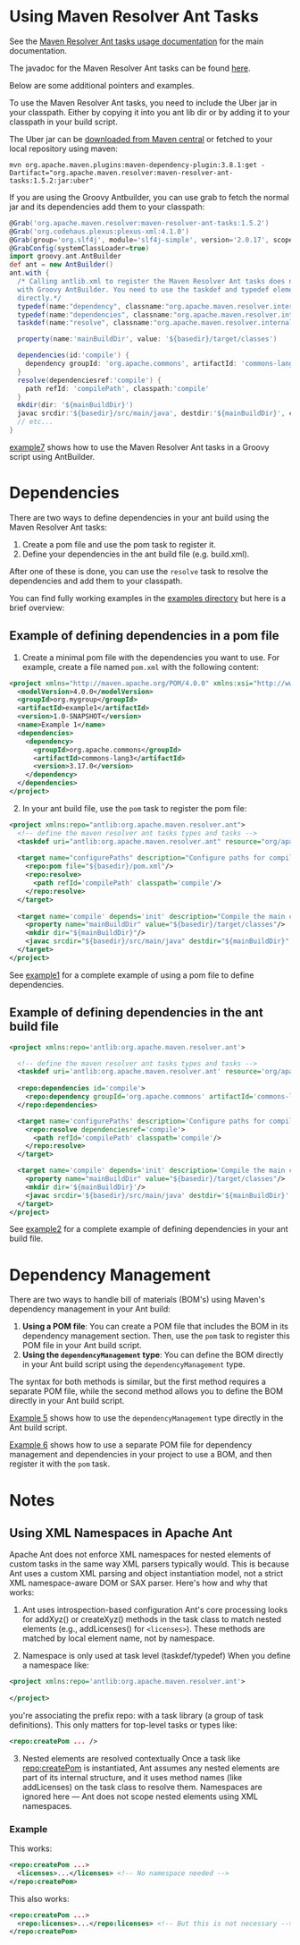 <!---
 Licensed to the Apache Software Foundation (ASF) under one or more
 contributor license agreements.  See the NOTICE file distributed with
 this work for additional information regarding copyright ownership.
 The ASF licenses this file to You under the Apache License, Version 2.0
 (the "License"); you may not use this file except in compliance with
 the License.  You may obtain a copy of the License at

      http://www.apache.org/licenses/LICENSE-2.0

 Unless required by applicable law or agreed to in writing, software
 distributed under the License is distributed on an "AS IS" BASIS,
 WITHOUT WARRANTIES OR CONDITIONS OF ANY KIND, either express or implied.
 See the License for the specific language governing permissions and
 limitations under the License.
-->
# Using Maven Resolver Ant Tasks

See the [Maven Resolver Ant tasks usage documentation](https://maven.apache.org/resolver-ant-tasks/) for the main documentation.

The javadoc for the Maven Resolver Ant tasks can be found [here](https://maven.apache.org/resolver-ant-tasks/apidocs/).

Below are some additional pointers and examples.

To use the Maven Resolver Ant tasks, you need to include the Uber jar in your classpath. Either by copying it into you ant lib dir or by adding it to your classpath in your build script.

The Uber jar can be [downloaded from Maven central](https://repo.maven.apache.org/maven2/org/apache/maven/resolver/maven-resolver-ant-tasks/1.5.2/maven-resolver-ant-tasks-1.5.2-uber.jar) or fetched to your local repository using maven:
```shell
mvn org.apache.maven.plugins:maven-dependency-plugin:3.8.1:get -Dartifact="org.apache.maven.resolver:maven-resolver-ant-tasks:1.5.2:jar:uber"
```

If you are using the Groovy Antbuilder, you can use grab to fetch the normal jar and its dependencies add them to your classpath:
```groovy
@Grab('org.apache.maven.resolver:maven-resolver-ant-tasks:1.5.2')
@Grab('org.codehaus.plexus:plexus-xml:4.1.0')
@Grab(group='org.slf4j', module='slf4j-simple', version='2.0.17', scope='test')
@GrabConfig(systemClassLoader=true)
import groovy.ant.AntBuilder
def ant = new AntBuilder()
ant.with {
  /* Calling antlib.xml to register the Maven Resolver Ant tasks does not work 
  with Groovy AntBuilder. You need to use the taskdef and typedef elements 
  directly.*/
  typedef(name:"dependency", classname:"org.apache.maven.resolver.internal.ant.types.Dependency")
  typedef(name:"dependencies", classname:"org.apache.maven.resolver.internal.ant.types.Dependencies")
  taskdef(name:"resolve", classname:"org.apache.maven.resolver.internal.ant.tasks.Resolve")

  property(name:'mainBuildDir', value: '${basedir}/target/classes')

  dependencies(id:'compile') {
    dependency groupId: 'org.apache.commons', artifactId: 'commons-lang3', version: '3.17.0'
  }
  resolve(dependenciesref:'compile') {
    path refId: 'compilePath', classpath:'compile'
  }
  mkdir(dir: '${mainBuildDir}')
  javac srcdir:'${basedir}/src/main/java', destdir:'${mainBuildDir}', classpathref:'compilePath', includeantruntime:'false'
  // etc...
}
```
[example7](examples/example7) shows how to use the Maven Resolver Ant tasks 
in a Groovy script using AntBuilder.

# Dependencies
There are two ways to define dependencies in your ant build using the Maven Resolver Ant tasks:
1. Create a pom file and use the pom task to register it.
2. Define your dependencies in the ant build file (e.g. build.xml).

After one of these is done, you can use the `resolve` task to resolve the dependencies and add them to your classpath.

You can find fully working examples in the [examples directory](examples) but here is a brief overview:

## Example of defining dependencies in a pom file
1. Create a minimal pom file with the dependencies you want to use. For example, create a file named `pom.xml` with the following content:
```xml
<project xmlns="http://maven.apache.org/POM/4.0.0" xmlns:xsi="http://www.w3.org/2001/XMLSchema-instance" xsi:schemaLocation="http://maven.apache.org/POM/4.0.0 http://maven.apache.org/xsd/maven-4.0.0.xsd">
  <modelVersion>4.0.0</modelVersion>
  <groupId>org.mygroup</groupId>
  <artifactId>example1</artifactId>
  <version>1.0-SNAPSHOT</version>
  <name>Example 1</name>
  <dependencies>
    <dependency>
      <groupId>org.apache.commons</groupId>
      <artifactId>commons-lang3</artifactId>
      <version>3.17.0</version>
    </dependency>
  </dependencies>
</project>
```

2. In your ant build file, use the `pom` task to register the pom file:
```xml
<project xmlns:repo="antlib:org.apache.maven.resolver.ant">
  <!-- define the maven resolver ant tasks types and tasks -->
  <taskdef uri="antlib:org.apache.maven.resolver.ant" resource="org/apache/maven/resolver/ant/antlib.xml"/>
  
  <target name="configurePaths" description="Configure paths for compilation using the pom file for dependencies">
    <repo:pom file="${basedir}/pom.xml"/>
    <repo:resolve>
      <path refId='compilePath' classpath='compile'/>
    </repo:resolve>
  </target>
  
  <target name='compile' depends='init' description="Compile the main classes using the path we set up with resolve">
    <property name="mainBuildDir" value="${basedir}/target/classes"/>
    <mkdir dir="${mainBuildDir}"/>
    <javac srcdir="${basedir}/src/main/java" destdir="${mainBuildDir}" classpathref="compilePath" includeantruntime="false"/>
  </target>
</project>
```
See [example1](examples/example1) for a complete example of using a pom file to define dependencies.

## Example of defining dependencies in the ant build file
```xml
<project xmlns:repo='antlib:org.apache.maven.resolver.ant'>

  <!-- define the maven resolver ant tasks types and tasks -->
  <taskdef uri='antlib:org.apache.maven.resolver.ant' resource='org/apache/maven/resolver/ant/antlib.xml'/>
  
  <repo:dependencies id='compile'>
    <repo:dependency groupId='org.apache.commons' artifactId='commons-lang3' version='3.17.0'/>
  </repo:dependencies>

  <target name='configurePaths' description='Configure paths for compilation using the pom file for dependencies'>
    <repo:resolve dependenciesref='compile'>
      <path refId='compilePath' classpath='compile'/>
    </repo:resolve>
  </target>

  <target name='compile' depends='init' description='Compile the main classes using the path we set up with resolve'>
    <property name="mainBuildDir" value="${basedir}/target/classes"/>
    <mkdir dir='${mainBuildDir}'/>
    <javac srcdir='${basedir}/src/main/java' destdir='${mainBuildDir}' classpathref='compilePath' includeantruntime='false'/>
  </target>
</project>
```
See [example2](examples/example2) for a complete example of defining dependencies in your ant build file.

# Dependency Management
There are two ways to handle bill of materials (BOM's) using Maven's dependency management in your Ant build:
1. **Using a POM file**: You can create a POM file that includes the BOM in its dependency management section. Then, use the `pom` task to register this POM file in your Ant build script.
2. **Using the `dependencyManagement` type**: You can define the BOM directly in your Ant build script using the `dependencyManagement` type.

The syntax for both methods is similar, but the first method requires a separate POM file, while the second method allows you to define the BOM directly in your Ant build script.

[Example 5](examples/example5) shows how to use the `dependencyManagement` type directly in the Ant build script.

[Example 6](examples/example6) shows how to use a separate POM file for dependency management and dependencies in your project to use a BOM, and then register it with the `pom` task.

# Notes
## Using XML Namespaces in Apache Ant
Apache Ant does not enforce XML namespaces for nested elements of custom tasks in the same way XML parsers typically would. This is because Ant uses a custom XML parsing and object instantiation model, not a strict XML namespace-aware DOM or SAX parser. Here's how and why that works:
1. Ant uses introspection-based configuration
Ant's core processing looks for addXyz() or createXyz() methods in the task class to match nested elements (e.g., addLicenses() for `<licenses>`). These methods are matched by local element name, not by namespace.

2. Namespace is only used at task level (taskdef/typedef)
When you define a namespace like:

```xml
<project xmlns:repo='antlib:org.apache.maven.resolver.ant'>
  
</project>
```
you're associating the prefix repo: with a task library (a group of task definitions). This only matters for top-level tasks or types like:

```xml
<repo:createPom ... />
```
3. Nested elements are resolved contextually
Once a task like <repo:createPom> is instantiated, Ant assumes any nested elements are part of its internal structure, and it uses method names (like addLicenses) on the task class to resolve them. Namespaces are ignored here — Ant does not scope nested elements using XML namespaces.

### Example
This works:

```xml
<repo:createPom ...>
  <licenses>...</licenses> <!-- No namespace needed -->
</repo:createPom>
```
This also works:

```xml
<repo:createPom ...>
  <repo:licenses>...</repo:licenses> <!-- But this is not necessary -->
</repo:createPom>
```